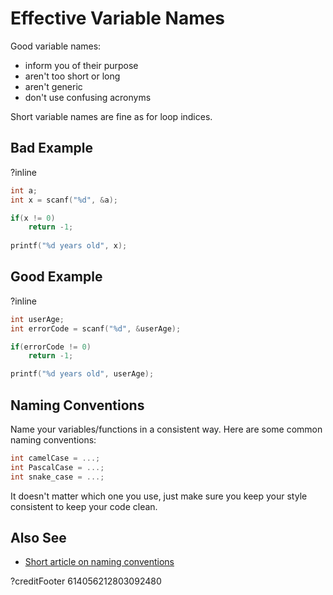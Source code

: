 # Effective Variable Names
Good variable names:
- inform you of their purpose
- aren't too short or long
- aren't generic
- don't use confusing acronyms

Short variable names are fine as for loop indices.
## Bad Example
?inline
```c
int a;
int x = scanf("%d", &a);

if(x != 0)
    return -1;
    
printf("%d years old", x);
```
## Good Example
?inline
```c
int userAge;
int errorCode = scanf("%d", &userAge);

if(errorCode != 0)
    return -1;

printf("%d years old", userAge);
```

## Naming Conventions
Name your variables/functions in a consistent way. Here are some common naming conventions:
```c
int camelCase = ...;
int PascalCase = ...;
int snake_case = ...;
```
It doesn't matter which one you use, just make sure you keep your style consistent to keep your code clean.
## Also See
- [Short article on naming conventions](https://www.theserverside.com/feature/A-guide-to-common-variable-naming-conventions)

?creditFooter 614056212803092480
